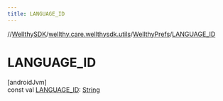```yaml
---
title: LANGUAGE_ID
---
```

//[WellthySDK](../../../index.html)/[wellthy.care.wellthysdk.utils](../index.html)/[WellthyPrefs](index.html)/[LANGUAGE_ID](-l-a-n-g-u-a-g-e_-i-d.html)



# LANGUAGE_ID



[androidJvm]\
const val [LANGUAGE_ID](-l-a-n-g-u-a-g-e_-i-d.html): [String](https://kotlinlang.org/api/latest/jvm/stdlib/kotlin/-string/index.html)




